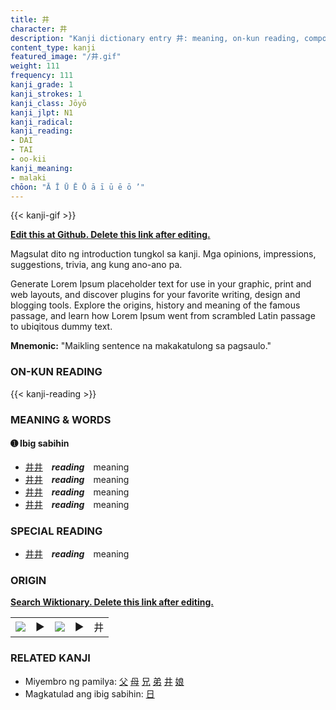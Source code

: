 ```yaml
---
title: 井
character: 井
description: "Kanji dictionary entry 井: meaning, on-kun reading, compounds, origin, related kanji"
content_type: kanji
featured_image: "/井.gif"
weight: 111
frequency: 111
kanji_grade: 1
kanji_strokes: 1
kanji_class: Jōyō
kanji_jlpt: N1
kanji_radical: 
kanji_reading: 
- DAI
- TAI
- oo-kii
kanji_meaning:
- malaki
chōon: "Ā Ī Ū Ē Ō ā ī ū ē ō ’"
---
```

[//]: # (Don't edit the line below. Kanji animated GIF code is automatically generated.)
{{< kanji-gif >}}

[//]: # (Edit below this line.)

**[Edit this at Github. Delete this link after editing.](https://github.com/tim0g/tim/tree/main/content/kanji/井/index.md)**

Magsulat dito ng introduction tungkol sa kanji. Mga opinions, impressions, suggestions, trivia, ang kung ano-ano pa.

Generate Lorem Ipsum placeholder text for use in your graphic, print and web layouts, and discover plugins for your favorite writing, design and blogging tools. Explore the origins, history and meaning of the famous passage, and learn how Lorem Ipsum went from scrambled Latin passage to ubiqitous dummy text.
 
**Mnemonic:** "Maikling sentence na makakatulong sa pagsaulo."

### ON-KUN READING

[//]: # (Don't edit the line below. ON-KUN READING code is automatically generated.)
{{< kanji-reading >}}

### MEANING & WORDS

#### ➊ **Ibig sabihin**
  - [井](../井)[井](../井)　***reading***　meaning
  - [井](../井)[井](../井)　***reading***　meaning
  - [井](../井)[井](../井)　***reading***　meaning
  - [井](../井)[井](../井)　***reading***　meaning

### SPECIAL READING
  - [井](../井)[井](../井)　***reading***　meaning

### ORIGIN

**[Search Wiktionary. Delete this link after editing.](https://wiktionary.org/wiki/井)**
<table class="kanji-table"><tr><td>
<img src="60px-井-bronze.svg.png">
</td><td>▶</td><td>
<img src="60px-井-oracle.svg.png">
</td><td>▶</td>
<td class="kanji-origin">井</td>
</tr></table>

### RELATED KANJI
- Miyembro ng pamilya: [父](../父) [母](../母) [兄](../兄) [弟](../弟) [井](../井) [娘](../娘)
- Magkatulad ang ibig sabihin: [日](../日)
